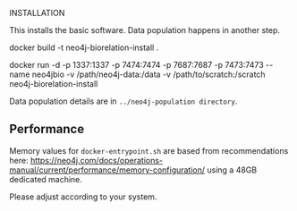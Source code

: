 INSTALLATION

This installs the basic software. Data population happens in another step.

docker build -t neo4j-biorelation-install .

docker run -d -p 1337:1337 -p 7474:7474 -p 7687:7687 -p 7473:7473 --name neo4jbio -v /path/neo4j-data:/data -v /path/to/scratch:/scratch neo4j-biorelation-install

Data population details are in ```../neo4j-population directory```.


## Performance ##

Memory values for ```docker-entrypoint.sh``` are based from recommendations here: https://neo4j.com/docs/operations-manual/current/performance/memory-configuration/ using a 48GB dedicated machine.

Please adjust according to your system.

